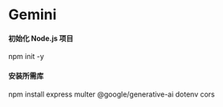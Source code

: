 # Gemini
#### 初始化 Node.js 项目
npm init -y

#### 安装所需库
npm install express multer @google/generative-ai dotenv cors

